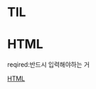 # TIL

# HTML

reqired:반드시 입력해야하는 거

[HTML](https://www.notion.so/HTML-7669660b74044fdda996cf7d20567b94?pvs=21)